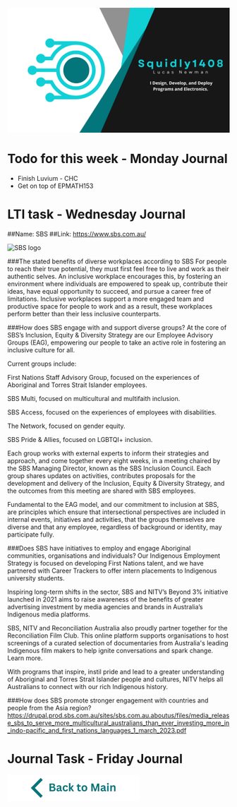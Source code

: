 ![Header](https://raw.githubusercontent.com/Squidly1408/Journals-Term-1-2024/main/title.png
)
# Todo for this week - Monday Journal
 - Finish Luvium - CHC
 - Get on top of EPMATH153


# LTI task - Wednesday Journal
##Name: SBS
##Link: https://www.sbs.com.au/

![SBS logo](https://upload.wikimedia.org/wikipedia/en/thumb/8/83/SBS_Australia_Logo_%282019%29.svg/1200px-SBS_Australia_Logo_%282019%29.svg.png)

###The stated benefits of diverse workplaces according to SBS
For people to reach their true potential, they must first feel free to live and work as their authentic selves. An inclusive workplace encourages this, by fostering an environment where individuals are empowered to speak up, contribute their ideas, have equal opportunity to succeed, and pursue a career free of limitations. Inclusive workplaces support a more engaged team and productive space for people to work and as a result, these workplaces perform better than their less inclusive counterparts. 

###How does SBS engage with and support diverse groups?
At the core of SBS’s Inclusion, Equity & Diversity Strategy are our Employee Advisory Groups (EAG), empowering our people to take an active role in fostering an inclusive culture for all.

Current groups include:

First Nations Staff Advisory Group, focused on the experiences of Aboriginal and Torres Strait Islander employees.

SBS Multi, focused on multicultural and multifaith inclusion.

SBS Access, focused on the experiences of employees with disabilities.

The Network, focused on gender equity.

SBS Pride & Allies, focused on LGBTQI+ inclusion.

Each group works with external experts to inform their strategies and approach, and come together every eight weeks, in a meeting chaired by the SBS Managing Director, known as the SBS Inclusion Council. Each group shares updates on activities, contributes proposals for the development and delivery of the Inclusion, Equity & Diversity Strategy, and the outcomes from this meeting are shared with SBS employees.

Fundamental to the EAG model, and our commitment to inclusion at SBS, are principles which ensure that intersectional perspectives are included in internal events, initiatives and activities, that the groups themselves are diverse and that any employee, regardless of background or identity, may participate fully.

###Does SBS have initiatives to employ and engage Aboriginal communities, organisations and individuals?
Our Indigenous Employment Strategy is focused on developing First Nations talent, and we have partnered with Career Trackers to offer intern placements to Indigenous university students.

Inspiring long-term shifts in the sector, SBS and NITV’s Beyond 3% initiative launched in 2021 aims to raise awareness of the benefits of greater advertising investment by media agencies and brands in Australia’s Indigenous media platforms.

SBS, NITV and Reconciliation Australia also proudly partner together for the Reconciliation Film Club. This online platform supports organisations to host screenings of a curated selection of documentaries from Australia's leading Indigenous film makers to help ignite conversations and spark change. Learn more.

With programs that inspire, instil pride and lead to a greater understanding of Aboriginal and Torres Strait Islander people and cultures, NITV helps all Australians to connect with our rich Indigenous history.

###How does SBS promote stronger engagement with countries and people from the Asia region?
https://drupal.prod.sbs.com.au/sites/sbs.com.au.aboutus/files/media_release_sbs_to_serve_more_multicultural_australians_than_ever_investing_more_in_indo-pacific_and_first_nations_languages_1_march_2023.pdf

# Journal Task - Friday Journal



[![back to main](https://raw.githubusercontent.com/Squidly1408/Journals-Term-1-2024/main/Back%20to%20Main.png)](https://github.com/Squidly1408/Journals-Term-1-2024/blob/main/Readme.md)